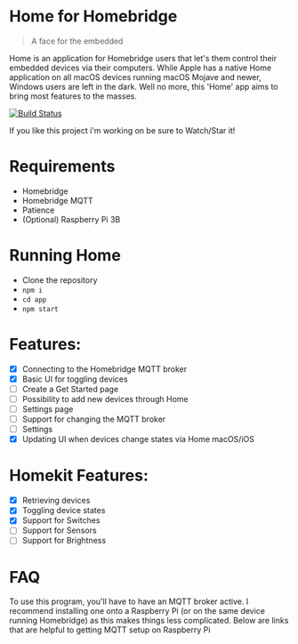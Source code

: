 # Home for Homebridge
> A face for the embedded

Home is an application for Homebridge users that let's them control their embedded devices via their computers. While Apple has a native Home application on all macOS devices running macOS Mojave and newer, Windows users are left in the dark. Well no more, this 'Home' app aims to bring most features to the masses.

[![Build Status](https://travis-ci.com/LawyerMorty97/YTDLapp.svg?token=cuZyxzPpztjXPKTE1kbN&branch=master)](https://travis-ci.com/LawyerMorty97/YTDLapp)

If you like this project i'm working on be sure to Watch/Star it!

# Requirements
- Homebridge
- Homebridge MQTT
- Patience
- (Optional) Raspberry Pi 3B

# Running Home
- Clone the repository
- `npm i`
- `cd app`
- `npm start`

# Features:
- [x] Connecting to the Homebridge MQTT broker
- [x] Basic UI for toggling devices
- [ ] Create a Get Started page
- [ ] Possibility to add new devices through Home
- [ ] Settings page
- [ ] Support for changing the MQTT broker
- [ ] Settings
- [x] Updating UI when devices change states via Home macOS/iOS

# Homekit Features:
- [x] Retrieving devices
- [x] Toggling device states
- [x] Support for Switches
- [ ] Support for Sensors
- [ ] Support for Brightness

# FAQ
To use this program, you'll have to have an MQTT broker active. I recommend installing one onto a Raspberry Pi (or on the same device running Homebridge) as this makes things less complicated. Below are links that are helpful to getting MQTT setup on Raspberry Pi

